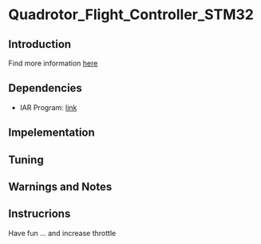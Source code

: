 # Quadrotor_Flight_Controller_STM32
## Introduction
Find more information [here](https://www.google.com/search?q=quadrotor&tbm=isch&ved=2ahUKEwiqgpK2yrHsAhVCexoKHaM1CUQQ2-cCegQIABAA&oq=quadrotor&gs_lcp=CgNpbWcQAzICCAAyAggAMgIIADICCAAyAggAMgIIADICCAAyAggAMgIIADICCAA6BAgjECdQ8ixY-UFg3kloAHAAeACAAcACiAGXC5IBBTItNS4xmAEAoAEBqgELZ3dzLXdpei1pbWfAAQE&sclient=img&ei=Fp-FX6qfPML2aaPrpKAE&bih=880&biw=1920)
## Dependencies
* IAR Program: [link](https://www.google.com/search?q=quadrotor&tbm=isch&ved=2ahUKEwiqgpK2yrHsAhVCexoKHaM1CUQQ2-cCegQIABAA&oq=quadrotor&gs_lcp=CgNpbWcQAzICCAAyAggAMgIIADICCAAyAggAMgIIADICCAAyAggAMgIIADICCAA6BAgjECdQ8ixY-UFg3kloAHAAeACAAcACiAGXC5IBBTItNS4xmAEAoAEBqgELZ3dzLXdpei1pbWfAAQE&sclient=img&ei=Fp-FX6qfPML2aaPrpKAE&bih=880&biw=1920)
## Impelementation

## Tuning

## Warnings and Notes

## Instrucrions
Have fun ... and increase throttle

